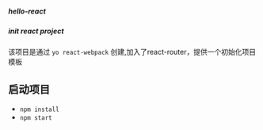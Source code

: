 ##### hello-react
##### init react project 
该项目是通过 `yo react-webpack` 创建,加入了react-router，提供一个初始化项目模板 

## 启动项目
 * `npm install`
 * `npm start`  
